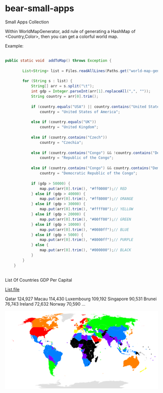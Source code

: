 # bear-small-apps
Small Apps Collection


Within WorldMapGenerator, add rule of generating a HashMap of <Country,Color>, then you can get a colorful world map.

Example:

```java

public static void  addToMap() throws Exception {

		List<String> list = Files.readAllLines(Paths.get("world-map-generator/List.file"));

		for (String s : list) {
			String[] arr = s.split("\t");
			int gdp = Integer.parseInt(arr[1].replaceAll(",", ""));
			String country = arr[0].trim();

			if (country.equals("USA") || country.contains("United States"))
				country = "United States of America";

			else if (country.equals("UK"))
				country = "United Kingdom";

			else if (country.contains("Czech"))
				country = "Czechia";

			else if (country.contains("Congo") && !country.contains("Dem"))
				country = "Republic of the Congo";

			else if (country.contains("Congo") && country.contains("Dem"))
				country = "Democratic Republic of the Congo";

			if (gdp > 50000) {
				map.put(arr[0].trim(), "#ff0000");// RED
			} else if (gdp > 40000) {
				map.put(arr[0].trim(), "#ff8000");// ORANGE
			} else if (gdp > 30000) {
				map.put(arr[0].trim(), "#ffff00");// YELLOW
			} else if (gdp > 20000) {
				map.put(arr[0].trim(), "#00ff00");// GREEN
			} else if (gdp > 10000) {
				map.put(arr[0].trim(), "#0080ff");// BLUE
			} else if (gdp > 5000) {
				map.put(arr[0].trim(), "#8000ff");// PURPLE
			} else {
				map.put(arr[0].trim(), "#000000");// BLACK
			}
		}
	}
  
 ```

List Of Countries GDP Per Capital

[List.file](world-map-generator/List.file)

Qatar	124,927
Macau	114,430
Luxembourg	109,192
Singapore	90,531
Brunei	76,743
Ireland	72,632
Norway	70,590
...

![alt text](world-map-generator/WorldMap.svg)

